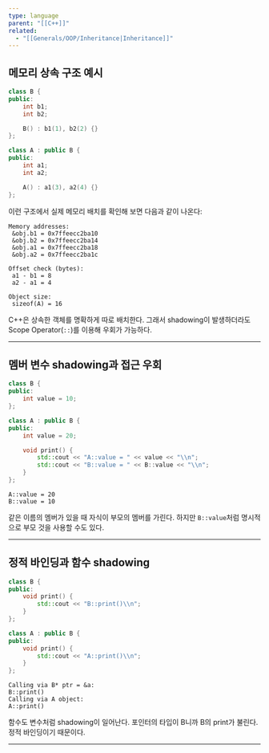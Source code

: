 ```yaml
---
type: language
parent: "[[C++]]"
related:
  - "[[Generals/OOP/Inheritance|Inheritance]]"
---
```

## 메모리 상속 구조 예시

```cpp
class B {
public:
    int b1;
    int b2;

    B() : b1(1), b2(2) {}
};

class A : public B {
public:
    int a1;
    int a2;

    A() : a1(3), a2(4) {}
};
```

이런 구조에서 실제 메모리 배치를 확인해 보면 다음과 같이 나온다:

```
Memory addresses:
 &obj.b1 = 0x7ffeecc2ba10
 &obj.b2 = 0x7ffeecc2ba14
 &obj.a1 = 0x7ffeecc2ba18
 &obj.a2 = 0x7ffeecc2ba1c

Offset check (bytes):
 a1 - b1 = 8
 a2 - a1 = 4

Object size:
 sizeof(A) = 16
```

C++은 상속한 객체를 명확하게 따로 배치한다. 그래서 shadowing이 발생하더라도 Scope Operator(`::`)를 이용해 우회가 가능하다.

---

## 멤버 변수 shadowing과 접근 우회

```cpp
class B {
public:
    int value = 10;
};

class A : public B {
public:
    int value = 20;

    void print() {
        std::cout << "A::value = " << value << "\\n";
        std::cout << "B::value = " << B::value << "\\n";
    }
};
```

```
A::value = 20
B::value = 10
```

같은 이름의 멤버가 있을 때 자식이 부모의 멤버를 가린다. 하지만 `B::value`처럼 명시적으로 부모 것을 사용할 수도 있다.

---

## 정적 바인딩과 함수 shadowing

```cpp
class B {
public:
    void print() {
        std::cout << "B::print()\\n";
    }
};

class A : public B {
public:
    void print() {
        std::cout << "A::print()\\n";
    }
};
```

```
Calling via B* ptr = &a:
B::print()
Calling via A object:
A::print()
```

함수도 변수처럼 shadowing이 일어난다. 포인터의 타입이 B니까 B의 print가 불린다. 정적 바인딩이기 때문이다.

---